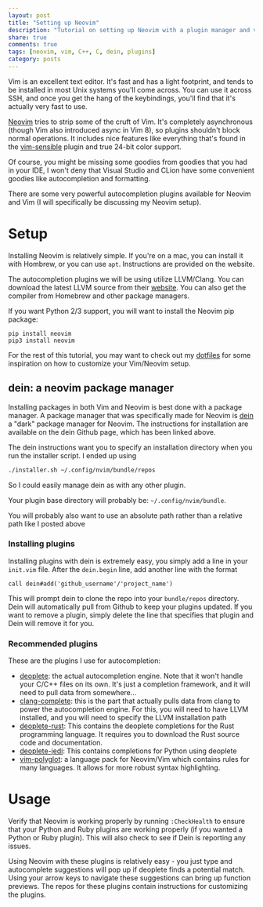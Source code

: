```yaml
---
layout: post
title: "Setting up Neovim"
description: "Tutorial on setting up Neovim with a plugin manager and various helpful plugins"
share: true
comments: true
tags: [neovim, vim, C++, C, dein, plugins]
category: posts
---
```


Vim is an excellent text editor. It's fast and has a light footprint, and tends 
to be installed in most Unix systems you'll come across. You can use it across 
SSH, and once you get the hang of the keybindings, you'll find that it's 
actually very fast to use. 

[Neovim](https://neovim.io) tries to strip some of the cruft of Vim. It's 
completely asynchronous (though Vim also introduced async in Vim 8), so 
plugins shouldn't block normal operations. It includes nice features like 
everything that's found in the [vim-sensible](https://github.com/tpope/vim-sensible) 
plugin and true 24-bit color support. 

Of course, you might be missing some goodies from goodies that you had in 
your IDE, I won't deny that Visual Studio and CLion have some convenient 
goodies like autocompletion and formatting. 

There are some very powerful autocompletion plugins available for Neovim and Vim 
(I will specifically be discussing my Neovim setup). 

# Setup

Installing Neovim is relatively simple. If you're on a mac, you can install it 
with Hombrew, or you can use `apt`. Instructions are provided on the website.

The autocompletion plugins we will be using utilize LLVM/Clang. You can download 
the latest LLVM source from their [website](http://llvm.org). You can also get the 
compiler from Homebrew and other package managers. 

If you want Python 2/3 support, you will want to install the Neovim pip package:

```shell
pip install neovim
pip3 install neovim
```

For the rest of this tutorial, you may want to check out my 
[dotfiles](https://github.com/afnanenayet/dotfiles)
for some inspiration on how to customize your Vim/Neovim setup.

## dein: a neovim package manager

Installing packages in both Vim and Neovim is best done with a package manager. 
A package manager that was specifically made for Neovim is [dein](https://github.com/Shougo/dein.vim)
a "dark" package manager for Neovim. The instructions for installation are 
available on the dein Github page, which has been linked above. 

The dein instructions want you to specify an installation directory when 
you run the installer script. I ended up using

```bash
./installer.sh ~/.config/nvim/bundle/repos
```

So I could easily manage dein as with any other plugin. 

Your plugin base directory will probably be: `~/.config/nvim/bundle`.

You will probably also want to use an absolute path rather than a relative 
path like I posted above

### Installing plugins

Installing plugins with dein is extremely easy, you simply add a line in 
your `init.vim` file. After the `dein.begin` line, add another line with 
the format 

```vimscript
call dein#add('github_username'/'project_name')
```

This will prompt dein to clone the repo into your `bundle/repos` directory. 
Dein will automatically pull from Github to keep your plugins updated. If 
you want to remove a plugin, simply delete the line that specifies that plugin
and Dein will remove it for you. 

### Recommended plugins

These are the plugins I use for autocompletion:

* [deoplete](https://github.com/Shougo/deoplete.nvim): the actual autocompletion engine. Note that it won't handle 
your C/C++ files on its own. It's just a completion framework, and it will 
need to pull data from somewhere...
* [clang-complete](https://github.com/Rip-Rip/clang_complete): this is the 
part that actually pulls data from clang to power the autocompletion engine. 
For this, you will need to have LLVM installed, and you will need to specify 
the LLVM installation path
* [deoplete-rust](https://github.com/sebastianmarkow/deoplete-rust): 
This contains the deoplete completions for the Rust programming language. It 
requires you to download the Rust source code and documentation. 
* [deoplete-jedi](https://github.com/zchee/deoplete-jedi):
This contains completions for Python using deoplete
* [vim-polyglot](https://github.com/sheerun/vim-polyglot): a language pack for 
Neovim/Vim which contains rules for many languages. It allows for more robust 
syntax highlighting. 

# Usage

Verify that Neovim is working properly by running `:CheckHealth` to ensure that 
your Python and Ruby plugins are working properly (if you wanted a Python or 
Ruby plugin). This will also check to see if Dein is reporting any issues. 

Using Neovim with these plugins is relatively easy - you just type and autocomplete 
suggestions will pop up if deoplete finds a potential match. Using your arrow keys 
to navigate these suggestions can bring up function previews. The repos for these 
plugins contain instructions for customizing the plugins. 

